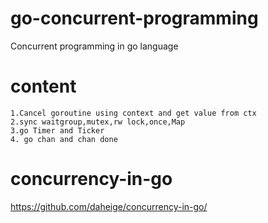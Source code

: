 # go-concurrent-programming
Concurrent programming in go language

# content
    1.Cancel goroutine using context and get value from ctx
    2.sync waitgroup,mutex,rw lock,once,Map
    3.go Timer and Ticker
    4. go chan and chan done

# concurrency-in-go
https://github.com/daheige/concurrency-in-go/
